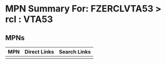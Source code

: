 



# MPN Summary For: FZERCLVTA53 > rcl : VTA53

## MPNs
  

|MPN|Direct Links|Search Links|
| :--- | :--- | :--- |
||||
